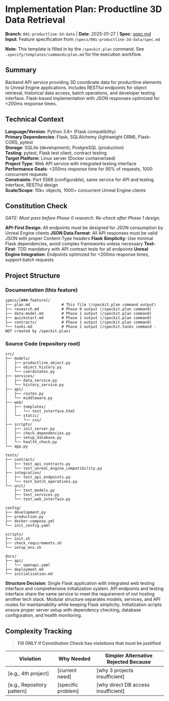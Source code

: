 # Implementation Plan: Productline 3D Data Retrieval

**Branch**: `001-productline-3d-data` | **Date**: 2025-01-27 | **Spec**: [spec.md](./spec.md)
**Input**: Feature specification from `/specs/001-productline-3d-data/spec.md`

**Note**: This template is filled in by the `/speckit.plan` command. See `.specify/templates/commands/plan.md` for the execution workflow.

## Summary

Backend API service providing 3D coordinate data for productline elements to Unreal Engine applications. Includes RESTful endpoints for object retrieval, historical data access, batch operations, and developer testing interface. Flask-based implementation with JSON responses optimized for <200ms response times.

## Technical Context

**Language/Version**: Python 3.8+ (Flask compatibility)  
**Primary Dependencies**: Flask, SQLAlchemy (lightweight ORM), Flask-CORS, pytest  
**Storage**: SQLite (development), PostgreSQL (production)  
**Testing**: pytest, Flask test client, contract testing  
**Target Platform**: Linux server (Docker containerized)  
**Project Type**: Web API service with integrated testing interface  
**Performance Goals**: <200ms response time for 95% of requests, 1000 concurrent requests  
**Constraints**: Port 5566 (configurable), same service for API and testing interface, RESTful design  
**Scale/Scope**: 10k+ objects, 1000+ concurrent Unreal Engine clients

## Constitution Check

*GATE: Must pass before Phase 0 research. Re-check after Phase 1 design.*

**API-First Design**: All endpoints must be designed for JSON consumption by Unreal Engine clients
**JSON Data Format**: All API responses must be valid JSON with proper Content-Type headers
**Flask Simplicity**: Use minimal Flask dependencies, avoid complex frameworks unless necessary
**Test-First**: TDD mandatory with API contract tests for all endpoints
**Unreal Engine Integration**: Endpoints optimized for <200ms response times, support batch requests

## Project Structure

### Documentation (this feature)

```text
specs/[###-feature]/
├── plan.md              # This file (/speckit.plan command output)
├── research.md          # Phase 0 output (/speckit.plan command)
├── data-model.md        # Phase 1 output (/speckit.plan command)
├── quickstart.md        # Phase 1 output (/speckit.plan command)
├── contracts/           # Phase 1 output (/speckit.plan command)
└── tasks.md             # Phase 2 output (/speckit.tasks command - NOT created by /speckit.plan)
```

### Source Code (repository root)

```text
src/
├── models/
│   ├── productline_object.py
│   ├── object_history.py
│   └── coordinates.py
├── services/
│   ├── data_service.py
│   └── history_service.py
├── api/
│   ├── routes.py
│   └── middleware.py
├── web/
│   ├── templates/
│   │   └── test_interface.html
│   └── static/
│       └── css/
├── scripts/
│   ├── init_server.py
│   ├── check_dependencies.py
│   ├── setup_database.py
│   └── health_check.py
└── app.py

tests/
├── contract/
│   ├── test_api_contracts.py
│   └── test_unreal_engine_compatibility.py
├── integration/
│   ├── test_api_endpoints.py
│   └── test_batch_operations.py
└── unit/
    ├── test_models.py
    ├── test_services.py
    └── test_web_interface.py

config/
├── development.py
├── production.py
├── docker-compose.yml
└── init_config.yaml

scripts/
├── init.sh
├── check_requirements.sh
└── setup_env.sh

docs/
├── api/
│   └── openapi.yaml
├── deployment.md
└── initialization.md
```

**Structure Decision**: Single Flask application with integrated web testing interface and comprehensive initialization system. API endpoints and testing interface share the same service to meet the requirement of not hosting another tech stack. Modular structure separates models, services, and API routes for maintainability while keeping Flask simplicity. Initialization scripts ensure proper server setup with dependency checking, database configuration, and health monitoring.

## Complexity Tracking

> **Fill ONLY if Constitution Check has violations that must be justified**

| Violation | Why Needed | Simpler Alternative Rejected Because |
|-----------|------------|-------------------------------------|
| [e.g., 4th project] | [current need] | [why 3 projects insufficient] |
| [e.g., Repository pattern] | [specific problem] | [why direct DB access insufficient] |
